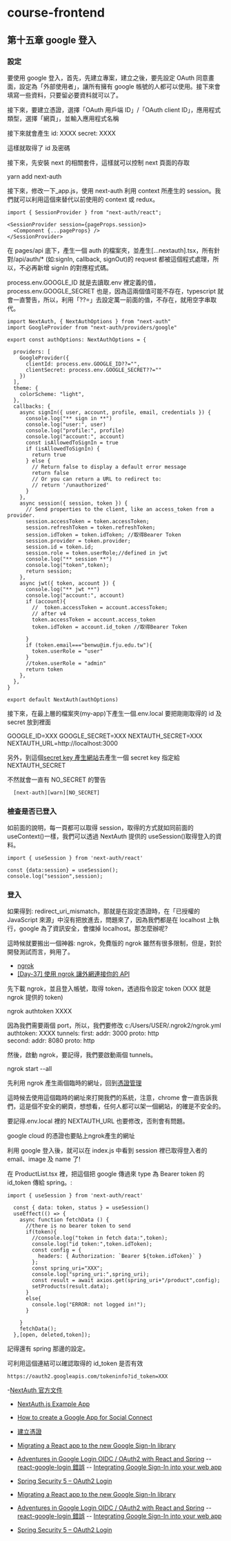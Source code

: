 # course-frontend

## 第十五章 google 登入

### 設定

要使用 google 登入，首先，先建立專案，建立之後，要先設定 OAuth 同意畫面，設定為「外部使用者」，讓所有擁有 google 帳號的人都可以使用。接下來會填寫一些資料，只要留必要資料就可以了。

接下來，要建立憑證，選擇「OAuth 用戶端 ID」/「OAuth client ID」，應用程式類型，選擇「網頁」，並輸入應用程式名稱

接下來就會產生
id:
XXXX
secret:
XXXX

這樣就取得了 id 及密碼

接下來，先安裝 next 的相關套件，這樣就可以控制 next 頁面的存取

yarn add next-auth

接下來，修改一下\_app.js，使用 next-auth 利用 context 所產生的 session。我們就可以利用這個來替代以前使用的 context 或 redux。

    import { SessionProvider } from "next-auth/react";

    <SessionProvider session={pageProps.session}>
      <Component {...pageProps} />
    </SessionProvider>

在 pages/api 底下，產生一個 auth 的檔案夾，並產生[...nextauth].tsx，所有針對/api/auth/\* (如:signIn, callback, signOut)的 request 都被這個程式處理，所以，不必再新增 signIn 的對應程式碼。

process.env.GOOGLE_ID 就是去讀取.env 裡定義的值，process.env.GOOGLE_SECRET 也是，因為這兩個值可能不存在，typescript 就會一直警告，所以，利用「??=」去設定萬一前面的值，不存在，就用空字串取代。

    import NextAuth, { NextAuthOptions } from "next-auth"
    import GoogleProvider from "next-auth/providers/google"

    export const authOptions: NextAuthOptions = {

      providers: [
        GoogleProvider({
          clientId: process.env.GOOGLE_ID??="",
          clientSecret: process.env.GOOGLE_SECRET??=""
        })
      ],
      theme: {
        colorScheme: "light",
      },
      callbacks: {
        async signIn({ user, account, profile, email, credentials }) {
          console.log("** sign in **")
          console.log("user:", user)
          console.log("profile:", profile)
          console.log("account:", account)
          const isAllowedToSignIn = true
          if (isAllowedToSignIn) {
            return true
          } else {
            // Return false to display a default error message
            return false
            // Or you can return a URL to redirect to:
            // return '/unauthorized'
          }
        },
        async session({ session, token }) {
          // Send properties to the client, like an access_token from a provider.
          session.accessToken = token.accessToken;
          session.refreshToken = token.refreshToken;
          session.idToken = token.idToken; //取得Bearer Token
          session.provider = token.provider;
          session.id = token.id;
          session.role = token.userRole;//defined in jwt
          console.log("** session **")
          console.log("token",token);
          return session;
        },
        async jwt({ token, account }) {
          console.log("** jwt **")
          console.log("account:", account)
          if (account){
            //  token.accessToken = account.accessToken;
            // after v4
            token.accessToken = account.access_token
            token.idToken = account.id_token //取得Bearer Token

          }
          if (token.email==="benwu@im.fju.edu.tw"){
            token.userRole = "user"
          }
          //token.userRole = "admin"
          return token
        },
      },
    }

    export default NextAuth(authOptions)

接下來，在最上層的檔案夾(my-app)下產生一個.env.local 要把剛剛取得的 id 及 secret 放到裡面

GOOGLE_ID=XXX
GOOGLE_SECRET=XXX
NEXTAUTH_SECRET=XXX
NEXTAUTH_URL=http://localhost:3000

另外，到這個[secret key 產生網站](https://generate-secret.now.sh/32)去產生一個 secret key 指定給 NEXTAUTH_SECRET

不然就會一直有 NO_SECRET 的警告

      [next-auth][warn][NO_SECRET]

### 檢查是否已登入

如前面的說明，每一頁都可以取得 session，取得的方式就如同前面的 useContext()一樣，我們可以透過 NextAuth 提供的 useSession()取得登入的資料。

    import { useSession } from 'next-auth/react'

    const {data:session} = useSession();
    console.log("session",session);

### 登入

如果得到: redirect_uri_mismatch，那就是在設定憑證時，在「已授權的 JavaScript 來源」中沒有把放進去，問題來了，因為我們都是在 localhost 上執行，google 為了資訊安全，會擋掉 localhost。那怎麼辦呢?

這時候就要搬出一個神器: ngrok，免費版的 ngrok 雖然有很多限制，但是，對於開發測試而言，夠用了。

- [ngrok](https://ngrok.com/)
- [[Day-37] 使用 ngrok 讓外網連接你的 API](https://ithelp.ithome.com.tw/articles/10197345)

先下載 ngrok，並且登入帳號，取得 token，透過指令設定 token (XXX 就是 ngrok 提供的 token)

ngrok authtoken XXXX

因為我們需要兩個 port，所以，我們要修改 c:/Users/USER/.ngrok2/ngrok.yml
authtoken: XXXX
tunnels:
first:
addr: 3000
proto: http  
 second:
addr: 8080
proto: http

然後，啟動 ngrok，要記得，我們要啟動兩個 tunnels。

ngrok start --all

先利用 ngrok 產生兩個臨時的網址，回到[憑證管理](https://console.cloud.google.com/apis/credentials)

這時候去使用這個臨時的網址來打開我們的系統，注意，chrome 會一直告訴我們，這是個不安全的網頁，想想看，任何人都可以架一個網站，的確是不安全的。

要記得.env.local 裡的 NEXTAUTH_URL 也要修改，否則會有問題。

google cloud 的憑證也要貼上ngrok產生的網址

利用 google 登入後，就可以在 index.js 中看到 session 裡已取得登入者的 email、image 及 name 了!

在 ProductList.tsx 裡，把這個把 google 傳過來 type 為 Bearer token 的 id_token 傳給 spring。:

    import { useSession } from 'next-auth/react'

      const { data: token, status } = useSession()
      useEffect(() => {
        async function fetchData () {
          //there is no bearer token to send
          if(token){
            //console.log("token in fetch data:",token);
            console.log("id token:",token.idToken);
            const config = {
              headers: { Authorization: `Bearer ${token.idToken}` }
            };
            const spring_uri="XXX";
            console.log("spring_uri:",spring_uri);
            const result = await axios.get(spring_uri+"/product",config);
            setProducts(result.data);
          }
          else{
            console.log("ERROR: not logged in!");
          }

        }
        fetchData();
      },[open, deleted,token]);

記得還有 spring 那邊的設定。

可利用這個連結可以確認取得的 id_token 是否有效

    https://oauth2.googleapis.com/tokeninfo?id_token=XXX

-[NextAuth 官方文件](https://next-auth.js.org/getting-started/introduction)

- [NextAuth.js Example App](https://github.com/nextauthjs/next-auth-example)

- [How to create a Google App for Social Connect](https://www.cozmoslabs.com/docs/profile-builder-2/add-ons/social-connect/create-google-app-social-connect/)
- [建立憑證](https://console.cloud.google.com/apis/credentials)

- [Migrating a React app to the new Google Sign-In library](https://www.dolthub.com/blog/2022-05-04-google-signin-migration/)
- [Adventures in Google Login OIDC / OAuth2 with React and Spring](https://medium.com/@johndbro1/adventures-in-google-login-oidc-oauth2-with-react-and-spring-370c1fd706c2)
  -- [react-google-login 錯誤](https://ithelp.ithome.com.tw/questions/10208737)
  -- [Integrating Google Sign-In into your web app](https://developers.google.com/identity/sign-in/web/sign-in)

- [Spring Security 5 – OAuth2 Login](https://www.baeldung.com/spring-security-5-oauth2-login)

- [Migrating a React app to the new Google Sign-In library](https://www.dolthub.com/blog/2022-05-04-google-signin-migration/)
- [Adventures in Google Login OIDC / OAuth2 with React and Spring](https://medium.com/@johndbro1/adventures-in-google-login-oidc-oauth2-with-react-and-spring-370c1fd706c2)
  -- [react-google-login 錯誤](https://ithelp.ithome.com.tw/questions/10208737)
  -- [Integrating Google Sign-In into your web app](https://developers.google.com/identity/sign-in/web/sign-in)

- [Spring Security 5 – OAuth2 Login](https://www.baeldung.com/spring-security-5-oauth2-login)
